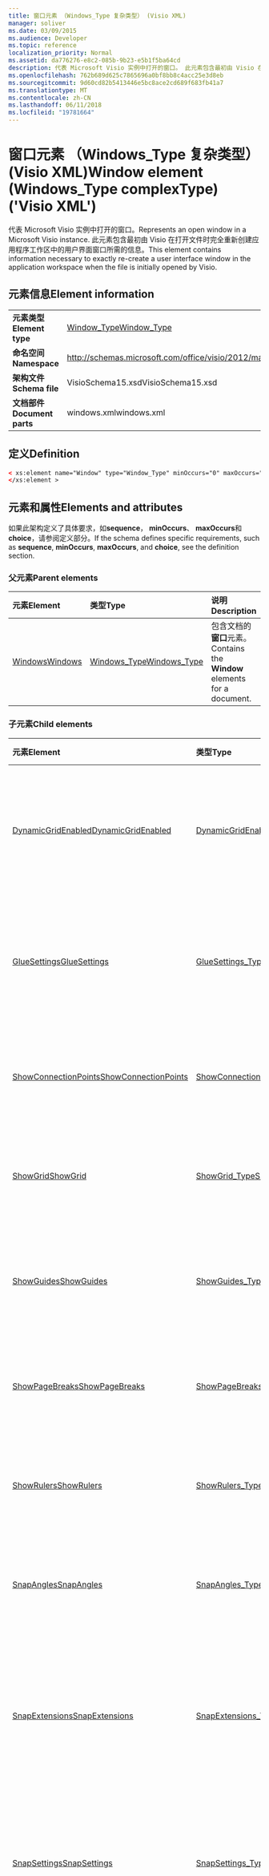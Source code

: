 ```yaml
---
title: 窗口元素 （Windows_Type 复杂类型） (Visio XML)
manager: soliver
ms.date: 03/09/2015
ms.audience: Developer
ms.topic: reference
localization_priority: Normal
ms.assetid: da776276-e8c2-085b-9b23-e5b1f5ba64cd
description: 代表 Microsoft Visio 实例中打开的窗口。 此元素包含最初由 Visio 在打开文件时完全重新创建应用程序工作区中的用户界面窗口所需的信息。
ms.openlocfilehash: 762b689d625c7865696a0bf8bb8c4acc25e3d8eb
ms.sourcegitcommit: 9d60cd82b5413446e5bc8ace2cd689f683fb41a7
ms.translationtype: MT
ms.contentlocale: zh-CN
ms.lasthandoff: 06/11/2018
ms.locfileid: "19781664"
---
```

# <a name="window-element-windowstype-complextype-visio-xml"></a><span data-ttu-id="e0591-104">窗口元素 （Windows_Type 复杂类型） (Visio XML)</span><span class="sxs-lookup"><span data-stu-id="e0591-104">Window element (Windows_Type complexType) ('Visio XML')</span></span>

<span data-ttu-id="e0591-105">代表 Microsoft Visio 实例中打开的窗口。</span><span class="sxs-lookup"><span data-stu-id="e0591-105">Represents an open window in a Microsoft Visio instance.</span></span> <span data-ttu-id="e0591-106">此元素包含最初由 Visio 在打开文件时完全重新创建应用程序工作区中的用户界面窗口所需的信息。</span><span class="sxs-lookup"><span data-stu-id="e0591-106">This element contains information necessary to exactly re-create a user interface window in the application workspace when the file is initially opened by Visio.</span></span>
  
## <a name="element-information"></a><span data-ttu-id="e0591-107">元素信息</span><span class="sxs-lookup"><span data-stu-id="e0591-107">Element information</span></span>

|||
|:-----|:-----|
|<span data-ttu-id="e0591-108">**元素类型**</span><span class="sxs-lookup"><span data-stu-id="e0591-108">**Element type**</span></span> <br/> |[<span data-ttu-id="e0591-109">Window_Type</span><span class="sxs-lookup"><span data-stu-id="e0591-109">Window_Type</span></span>](window_type-complextypevisio-xml.md) <br/> |
|<span data-ttu-id="e0591-110">**命名空间**</span><span class="sxs-lookup"><span data-stu-id="e0591-110">**Namespace**</span></span> <br/> |http://schemas.microsoft.com/office/visio/2012/main  <br/> |
|<span data-ttu-id="e0591-111">**架构文件**</span><span class="sxs-lookup"><span data-stu-id="e0591-111">**Schema file**</span></span> <br/> |<span data-ttu-id="e0591-112">VisioSchema15.xsd</span><span class="sxs-lookup"><span data-stu-id="e0591-112">VisioSchema15.xsd</span></span>  <br/> |
|<span data-ttu-id="e0591-113">**文档部件**</span><span class="sxs-lookup"><span data-stu-id="e0591-113">**Document parts**</span></span> <br/> |<span data-ttu-id="e0591-114">windows.xml</span><span class="sxs-lookup"><span data-stu-id="e0591-114">windows.xml</span></span>  <br/> |
   
## <a name="definition"></a><span data-ttu-id="e0591-115">定义</span><span class="sxs-lookup"><span data-stu-id="e0591-115">Definition</span></span>

```XML
< xs:element name="Window" type="Window_Type" minOccurs="0" maxOccurs="unbounded" >
</xs:element >
```

## <a name="elements-and-attributes"></a><span data-ttu-id="e0591-116">元素和属性</span><span class="sxs-lookup"><span data-stu-id="e0591-116">Elements and attributes</span></span>

<span data-ttu-id="e0591-117">如果此架构定义了具体要求，如**sequence**， **minOccurs**、 **maxOccurs**和**choice**，请参阅定义部分。</span><span class="sxs-lookup"><span data-stu-id="e0591-117">If the schema defines specific requirements, such as **sequence**, **minOccurs**, **maxOccurs**, and **choice**, see the definition section.</span></span> 
  
### <a name="parent-elements"></a><span data-ttu-id="e0591-118">父元素</span><span class="sxs-lookup"><span data-stu-id="e0591-118">Parent elements</span></span>

|<span data-ttu-id="e0591-119">**元素**</span><span class="sxs-lookup"><span data-stu-id="e0591-119">**Element**</span></span>|<span data-ttu-id="e0591-120">**类型**</span><span class="sxs-lookup"><span data-stu-id="e0591-120">**Type**</span></span>|<span data-ttu-id="e0591-121">**说明**</span><span class="sxs-lookup"><span data-stu-id="e0591-121">**Description**</span></span>|
|:-----|:-----|:-----|
|[<span data-ttu-id="e0591-122">Windows</span><span class="sxs-lookup"><span data-stu-id="e0591-122">Windows</span></span>](windows-elementvisio-xml.md) <br/> |[<span data-ttu-id="e0591-123">Windows_Type</span><span class="sxs-lookup"><span data-stu-id="e0591-123">Windows_Type</span></span>](windows_type-complextypevisio-xml.md) <br/> |<span data-ttu-id="e0591-124">包含文档的**窗口**元素。</span><span class="sxs-lookup"><span data-stu-id="e0591-124">Contains the **Window** elements for a document.</span></span>  <br/> |
   
### <a name="child-elements"></a><span data-ttu-id="e0591-125">子元素</span><span class="sxs-lookup"><span data-stu-id="e0591-125">Child elements</span></span>

|<span data-ttu-id="e0591-126">**元素**</span><span class="sxs-lookup"><span data-stu-id="e0591-126">**Element**</span></span>|<span data-ttu-id="e0591-127">**类型**</span><span class="sxs-lookup"><span data-stu-id="e0591-127">**Type**</span></span>|<span data-ttu-id="e0591-128">**说明**</span><span class="sxs-lookup"><span data-stu-id="e0591-128">**Description**</span></span>|
|:-----|:-----|:-----|
|[<span data-ttu-id="e0591-129">DynamicGridEnabled</span><span class="sxs-lookup"><span data-stu-id="e0591-129">DynamicGridEnabled</span></span>](dynamicgridenabled-element-window_type-complextypevisio-xml.md) <br/> |[<span data-ttu-id="e0591-130">DynamicGridEnabled_Type</span><span class="sxs-lookup"><span data-stu-id="e0591-130">DynamicGridEnabled_Type</span></span>](dynamicgridenabled_type-complextypevisio-xml.md) <br/> |<span data-ttu-id="e0591-131">指定是否为文档或窗口启用动态网格功能。</span><span class="sxs-lookup"><span data-stu-id="e0591-131">Specifies whether the dynamic grid feature is enabled for a document or window.</span></span>  <br/> |
|[<span data-ttu-id="e0591-132">GlueSettings</span><span class="sxs-lookup"><span data-stu-id="e0591-132">GlueSettings</span></span>](gluesettings-element-window_type-complextypevisio-xml.md) <br/> |[<span data-ttu-id="e0591-133">GlueSettings_Type</span><span class="sxs-lookup"><span data-stu-id="e0591-133">GlueSettings_Type</span></span>](gluesettings_type-complextypevisio-xml.md) <br/> |<span data-ttu-id="e0591-134">指定当在文档中启用粘附形状粘附到的对象。</span><span class="sxs-lookup"><span data-stu-id="e0591-134">Specifies the objects that shapes glue to when glue is enabled in the document.</span></span>  <br/> |
|[<span data-ttu-id="e0591-135">ShowConnectionPoints</span><span class="sxs-lookup"><span data-stu-id="e0591-135">ShowConnectionPoints</span></span>](showconnectionpoints-element-window_type-complextypevisio-xml.md) <br/> |[<span data-ttu-id="e0591-136">ShowConnectionPoints_Type</span><span class="sxs-lookup"><span data-stu-id="e0591-136">ShowConnectionPoints_Type</span></span>](showconnectionpoints_type-complextypevisio-xml.md) <br/> |<span data-ttu-id="e0591-137">指定是否在窗口中显示连接点。</span><span class="sxs-lookup"><span data-stu-id="e0591-137">Specifies whether connection points are shown in a window.</span></span>  <br/> |
|[<span data-ttu-id="e0591-138">ShowGrid</span><span class="sxs-lookup"><span data-stu-id="e0591-138">ShowGrid</span></span>](showgrid-element-window_type-complextypevisio-xml.md) <br/> |[<span data-ttu-id="e0591-139">ShowGrid_Type</span><span class="sxs-lookup"><span data-stu-id="e0591-139">ShowGrid_Type</span></span>](showgrid_type-complextypevisio-xml.md) <br/> |<span data-ttu-id="e0591-140">指定是否在绘图窗口中显示网格。</span><span class="sxs-lookup"><span data-stu-id="e0591-140">Specifies whether a grid is shown in the drawing window.</span></span>  <br/> |
|[<span data-ttu-id="e0591-141">ShowGuides</span><span class="sxs-lookup"><span data-stu-id="e0591-141">ShowGuides</span></span>](showguides-element-window_type-complextypevisio-xml.md) <br/> |[<span data-ttu-id="e0591-142">ShowGuides_Type</span><span class="sxs-lookup"><span data-stu-id="e0591-142">ShowGuides_Type</span></span>](showguides_type-complextypevisio-xml.md) <br/> |<span data-ttu-id="e0591-143">指定是否在绘图窗口中显示参考线。</span><span class="sxs-lookup"><span data-stu-id="e0591-143">Specifies whether guides are shown in the drawing window.</span></span>  <br/> |
|[<span data-ttu-id="e0591-144">ShowPageBreaks</span><span class="sxs-lookup"><span data-stu-id="e0591-144">ShowPageBreaks</span></span>](showpagebreaks-element-window_type-complextypevisio-xml.md) <br/> |[<span data-ttu-id="e0591-145">ShowPageBreaks_Type</span><span class="sxs-lookup"><span data-stu-id="e0591-145">ShowPageBreaks_Type</span></span>](showpagebreaks_type-complextypevisio-xml.md) <br/> |<span data-ttu-id="e0591-146">指定是否在窗口中显示分页符。</span><span class="sxs-lookup"><span data-stu-id="e0591-146">Specifies whether page breaks are shown in a window.</span></span>  <br/> |
|[<span data-ttu-id="e0591-147">ShowRulers</span><span class="sxs-lookup"><span data-stu-id="e0591-147">ShowRulers</span></span>](showrulers-element-window_type-complextypevisio-xml.md) <br/> |[<span data-ttu-id="e0591-148">ShowRulers_Type</span><span class="sxs-lookup"><span data-stu-id="e0591-148">ShowRulers_Type</span></span>](showrulers_type-complextypevisio-xml.md) <br/> |<span data-ttu-id="e0591-149">指定是否在绘图窗口中显示标尺。</span><span class="sxs-lookup"><span data-stu-id="e0591-149">Specifies whether rulers are shown in the drawing window.</span></span>  <br/> |
|[<span data-ttu-id="e0591-150">SnapAngles</span><span class="sxs-lookup"><span data-stu-id="e0591-150">SnapAngles</span></span>](snapangles-element-window_type-complextypevisio-xml.md) <br/> |[<span data-ttu-id="e0591-151">SnapAngles_Type</span><span class="sxs-lookup"><span data-stu-id="e0591-151">SnapAngles_Type</span></span>](snapangles_type-complextypevisio-xml.md) <br/> |<span data-ttu-id="e0591-152">包含**SnapAngle**元素的集合。</span><span class="sxs-lookup"><span data-stu-id="e0591-152">Contains a collection of **SnapAngle** elements.</span></span>  <br/> |
|[<span data-ttu-id="e0591-153">SnapExtensions</span><span class="sxs-lookup"><span data-stu-id="e0591-153">SnapExtensions</span></span>](snapextensions-element-window_type-complextypevisio-xml.md) <br/> |[<span data-ttu-id="e0591-154">SnapExtensions_Type</span><span class="sxs-lookup"><span data-stu-id="e0591-154">SnapExtensions_Type</span></span>](snapextensions_type-complextypevisio-xml.md) <br/> |<span data-ttu-id="e0591-155">指定是否启用或禁用活动窗口的特定管理单元扩展设置。</span><span class="sxs-lookup"><span data-stu-id="e0591-155">Specifies whether a specific snap extension setting is enabled or disabled for the active window.</span></span>  <br/> |
|[<span data-ttu-id="e0591-156">SnapSettings</span><span class="sxs-lookup"><span data-stu-id="e0591-156">SnapSettings</span></span>](snapsettings-element-window_type-complextypevisio-xml.md) <br/> |[<span data-ttu-id="e0591-157">SnapSettings_Type</span><span class="sxs-lookup"><span data-stu-id="e0591-157">SnapSettings_Type</span></span>](snapsettings_type-complextypevisio-xml.md) <br/> |<span data-ttu-id="e0591-158">指定形状对齐时对齐位于活动窗口的对象。</span><span class="sxs-lookup"><span data-stu-id="e0591-158">Specifies the objects that shapes snap to when snap is active in the window.</span></span>  <br/> |
|[<span data-ttu-id="e0591-159">StencilGroup</span><span class="sxs-lookup"><span data-stu-id="e0591-159">StencilGroup</span></span>](stencilgroup-element-window_type-complextypevisio-xml.md) <br/> |[<span data-ttu-id="e0591-160">StencilGroup_Type</span><span class="sxs-lookup"><span data-stu-id="e0591-160">StencilGroup_Type</span></span>](stencilgroup_type-complextypevisio-xml.md) <br/> |<span data-ttu-id="e0591-161">指定合并的模具窗口的窗口是其成员的组。</span><span class="sxs-lookup"><span data-stu-id="e0591-161">Specifies the group of merged stencil windows of which the window is a member.</span></span>  <br/> |
|[<span data-ttu-id="e0591-162">StencilGroupPos</span><span class="sxs-lookup"><span data-stu-id="e0591-162">StencilGroupPos</span></span>](stencilgrouppos-element-window_type-complextypevisio-xml.md) <br/> |[<span data-ttu-id="e0591-163">StencilGroupPos_Type</span><span class="sxs-lookup"><span data-stu-id="e0591-163">StencilGroupPos_Type</span></span>](stencilgrouppos_type-complextypevisio-xml.md) <br/> |<span data-ttu-id="e0591-164">包含用于指定窗口中的组中的模具的相对位置的整数。</span><span class="sxs-lookup"><span data-stu-id="e0591-164">Contains an integer that specifies the relative position of a stencil within a group in a window.</span></span>  <br/> |
|[<span data-ttu-id="e0591-165">TabSplitterPos</span><span class="sxs-lookup"><span data-stu-id="e0591-165">TabSplitterPos</span></span>](tabsplitterpos-element-window_type-complextypevisio-xml.md) <br/> |[<span data-ttu-id="e0591-166">TabSplitterPos_Type</span><span class="sxs-lookup"><span data-stu-id="e0591-166">TabSplitterPos_Type</span></span>](tabsplitterpos_type-complextypevisio-xml.md) <br/> |<span data-ttu-id="e0591-167">指定绘图窗口的页面选项卡控件的宽度 （以在绘图窗口的总宽度的分数）。</span><span class="sxs-lookup"><span data-stu-id="e0591-167">Specifies the width of the page tab control of a drawing window (as a fraction of the total width of the drawing window).</span></span>  <br/> |
   
### <a name="attributes"></a><span data-ttu-id="e0591-168">属性</span><span class="sxs-lookup"><span data-stu-id="e0591-168">Attributes</span></span>

|<span data-ttu-id="e0591-169">**属性**</span><span class="sxs-lookup"><span data-stu-id="e0591-169">**Attribute**</span></span>|<span data-ttu-id="e0591-170">**类型**</span><span class="sxs-lookup"><span data-stu-id="e0591-170">**Type**</span></span>|<span data-ttu-id="e0591-171">**必需**</span><span class="sxs-lookup"><span data-stu-id="e0591-171">**Required**</span></span>|<span data-ttu-id="e0591-172">**说明**</span><span class="sxs-lookup"><span data-stu-id="e0591-172">**Description**</span></span>|<span data-ttu-id="e0591-173">**可能的值**</span><span class="sxs-lookup"><span data-stu-id="e0591-173">**Possible values**</span></span>|
|:-----|:-----|:-----|:-----|:-----|
|<span data-ttu-id="e0591-174">Container</span><span class="sxs-lookup"><span data-stu-id="e0591-174">Container</span></span>  <br/> |<span data-ttu-id="e0591-175">xsd:unsignedInt</span><span class="sxs-lookup"><span data-stu-id="e0591-175">xsd:unsignedInt</span></span>  <br/> |<span data-ttu-id="e0591-176">可选</span><span class="sxs-lookup"><span data-stu-id="e0591-176">optional</span></span>  <br/> |<span data-ttu-id="e0591-177">容器的 ID： 页、 工作表或主控形状。</span><span class="sxs-lookup"><span data-stu-id="e0591-177">ID of container: Page, Sheet, or Master.</span></span> <span data-ttu-id="e0591-178">仅相关，如果指定**ContainerType**必要。</span><span class="sxs-lookup"><span data-stu-id="e0591-178">Only relevant and necessary if **ContainerType** is specified.</span></span>  <br/> |<span data-ttu-id="e0591-179">Xsd:unsignedInt 类型的值。</span><span class="sxs-lookup"><span data-stu-id="e0591-179">Values of the xsd:unsignedInt type.</span></span>  <br/> |
|<span data-ttu-id="e0591-180">ContainerType</span><span class="sxs-lookup"><span data-stu-id="e0591-180">ContainerType</span></span>  <br/> |<span data-ttu-id="e0591-181">xsd:token</span><span class="sxs-lookup"><span data-stu-id="e0591-181">xsd:token</span></span>  <br/> |<span data-ttu-id="e0591-182">可选</span><span class="sxs-lookup"><span data-stu-id="e0591-182">optional</span></span>  <br/> |<span data-ttu-id="e0591-183">可以是下列值之一： 文档、 页或主控形状。</span><span class="sxs-lookup"><span data-stu-id="e0591-183">May be one of the following values: Document, Page, or Master.</span></span> <span data-ttu-id="e0591-184">仅当**WindowType**指定为绘图或工作表时才可用。</span><span class="sxs-lookup"><span data-stu-id="e0591-184">Only relevant when **WindowType** is specified as Drawing or Sheet.</span></span>  <br/> |<span data-ttu-id="e0591-185">Xsd:token 类型的值。</span><span class="sxs-lookup"><span data-stu-id="e0591-185">Values of the xsd:token type.</span></span>  <br/> |
|<span data-ttu-id="e0591-186">文档</span><span class="sxs-lookup"><span data-stu-id="e0591-186">Document</span></span>  <br/> |<span data-ttu-id="e0591-187">xsd: string</span><span class="sxs-lookup"><span data-stu-id="e0591-187">xsd:string</span></span>  <br/> |<span data-ttu-id="e0591-188">可选</span><span class="sxs-lookup"><span data-stu-id="e0591-188">optional</span></span>  <br/> |<span data-ttu-id="e0591-189">在此窗口中显示的文档的文件路径。</span><span class="sxs-lookup"><span data-stu-id="e0591-189">File path of the document displayed in this window.</span></span>  <br/> |<span data-ttu-id="e0591-190">Xsd: string 类型的值。</span><span class="sxs-lookup"><span data-stu-id="e0591-190">Values of the xsd:string type.</span></span>  <br/> |
|<span data-ttu-id="e0591-191">ID</span><span class="sxs-lookup"><span data-stu-id="e0591-191">ID</span></span>  <br/> |<span data-ttu-id="e0591-192">xsd:unsignedInt</span><span class="sxs-lookup"><span data-stu-id="e0591-192">xsd:unsignedInt</span></span>  <br/> |<span data-ttu-id="e0591-193">必需</span><span class="sxs-lookup"><span data-stu-id="e0591-193">required</span></span>  <br/> |<span data-ttu-id="e0591-194">其父元素中的元素的唯一 ID。</span><span class="sxs-lookup"><span data-stu-id="e0591-194">The unique ID of the element within its parent element.</span></span>  <br/> |<span data-ttu-id="e0591-195">Xsd:unsignedInt 类型的值。</span><span class="sxs-lookup"><span data-stu-id="e0591-195">Values of the xsd:unsignedInt type.</span></span>  <br/> |
|<span data-ttu-id="e0591-196">Master</span><span class="sxs-lookup"><span data-stu-id="e0591-196">Master</span></span>  <br/> |<span data-ttu-id="e0591-197">xsd:unsignedInt</span><span class="sxs-lookup"><span data-stu-id="e0591-197">xsd:unsignedInt</span></span>  <br/> |<span data-ttu-id="e0591-198">可选</span><span class="sxs-lookup"><span data-stu-id="e0591-198">optional</span></span>  <br/> |<span data-ttu-id="e0591-199">如果此窗口将显示主控形状的主控形状 ID。</span><span class="sxs-lookup"><span data-stu-id="e0591-199">Master ID if this window is displaying a master.</span></span>  <br/> |<span data-ttu-id="e0591-200">Xsd:unsignedInt 类型的值。</span><span class="sxs-lookup"><span data-stu-id="e0591-200">Values of the xsd:unsignedInt type.</span></span>  <br/> |
|<span data-ttu-id="e0591-201">Page</span><span class="sxs-lookup"><span data-stu-id="e0591-201">Page</span></span>  <br/> |<span data-ttu-id="e0591-202">xsd:unsignedInt</span><span class="sxs-lookup"><span data-stu-id="e0591-202">xsd:unsignedInt</span></span>  <br/> |<span data-ttu-id="e0591-203">可选</span><span class="sxs-lookup"><span data-stu-id="e0591-203">optional</span></span>  <br/> |<span data-ttu-id="e0591-204">如果此窗口将显示页面的页面 ID。</span><span class="sxs-lookup"><span data-stu-id="e0591-204">Page ID if this window is displaying a page.</span></span> <span data-ttu-id="e0591-205">相关仅**WindowType**指定为绘图和**ContainerType**指定为页。</span><span class="sxs-lookup"><span data-stu-id="e0591-205">Relevant only when **WindowType** is specified as Drawing and **ContainerType** is specified as Page.</span></span>  <br/> |<span data-ttu-id="e0591-206">Xsd:unsignedInt 类型的值。</span><span class="sxs-lookup"><span data-stu-id="e0591-206">Values of the xsd:unsignedInt type.</span></span>  <br/> |
|<span data-ttu-id="e0591-207">ParentWindow</span><span class="sxs-lookup"><span data-stu-id="e0591-207">ParentWindow</span></span>  <br/> |<span data-ttu-id="e0591-208">xsd:unsignedInt</span><span class="sxs-lookup"><span data-stu-id="e0591-208">xsd:unsignedInt</span></span>  <br/> |<span data-ttu-id="e0591-209">可选</span><span class="sxs-lookup"><span data-stu-id="e0591-209">optional</span></span>  <br/> |<span data-ttu-id="e0591-210">在其中包含此模具窗口的窗口的 ID。</span><span class="sxs-lookup"><span data-stu-id="e0591-210">ID of window in which this stencil window is contained.</span></span> <span data-ttu-id="e0591-211">仅当**WindowType**指定为模具时才可用。</span><span class="sxs-lookup"><span data-stu-id="e0591-211">Relevant only when **WindowType** is specified as Stencil.</span></span>  <br/> |<span data-ttu-id="e0591-212">Xsd:unsignedInt 类型的值。</span><span class="sxs-lookup"><span data-stu-id="e0591-212">Values of the xsd:unsignedInt type.</span></span>  <br/> |
|<span data-ttu-id="e0591-213">ReadOnly</span><span class="sxs-lookup"><span data-stu-id="e0591-213">ReadOnly</span></span>  <br/> |<span data-ttu-id="e0591-214">化</span><span class="sxs-lookup"><span data-stu-id="e0591-214">xsd:boolean</span></span>  <br/> |<span data-ttu-id="e0591-215">可选</span><span class="sxs-lookup"><span data-stu-id="e0591-215">optional</span></span>  <br/> |<span data-ttu-id="e0591-216">只读标志如果该模具不是文档模具。</span><span class="sxs-lookup"><span data-stu-id="e0591-216">Read-only flag if this stencil is not a document stencil.</span></span>  <br/> |<span data-ttu-id="e0591-217">化类型的值。</span><span class="sxs-lookup"><span data-stu-id="e0591-217">Values of the xsd:boolean type.</span></span>  <br/> |
|<span data-ttu-id="e0591-218">工作表</span><span class="sxs-lookup"><span data-stu-id="e0591-218">Sheet</span></span>  <br/> |<span data-ttu-id="e0591-219">xsd:unsignedInt</span><span class="sxs-lookup"><span data-stu-id="e0591-219">xsd:unsignedInt</span></span>  <br/> |<span data-ttu-id="e0591-220">可选</span><span class="sxs-lookup"><span data-stu-id="e0591-220">optional</span></span>  <br/> |<span data-ttu-id="e0591-221">容器中的工作表的 ID。</span><span class="sxs-lookup"><span data-stu-id="e0591-221">ID of sheet in container.</span></span> <span data-ttu-id="e0591-222">仅当容器被指定为工作表时才可用。</span><span class="sxs-lookup"><span data-stu-id="e0591-222">Relevant only when Container is specified as Sheet.</span></span>  <br/> |<span data-ttu-id="e0591-223">Xsd:unsignedInt 类型的值。</span><span class="sxs-lookup"><span data-stu-id="e0591-223">Values of the xsd:unsignedInt type.</span></span>  <br/> |
|<span data-ttu-id="e0591-224">ViewCenterX</span><span class="sxs-lookup"><span data-stu-id="e0591-224">ViewCenterX</span></span>  <br/> |<span data-ttu-id="e0591-225">化</span><span class="sxs-lookup"><span data-stu-id="e0591-225">xsd:double</span></span>  <br/> |<span data-ttu-id="e0591-226">可选</span><span class="sxs-lookup"><span data-stu-id="e0591-226">optional</span></span>  <br/> |<span data-ttu-id="e0591-227">**ViewCenterX**和**ViewCenterY**指定的新视图 （窗口） 假定最初打开时页面上的中心点。</span><span class="sxs-lookup"><span data-stu-id="e0591-227">**ViewCenterX** and **ViewCenterY** specify a center point on a page that a new view (window) assumes when it is opened initially.</span></span>  <br/> |<span data-ttu-id="e0591-228">化类型的值。</span><span class="sxs-lookup"><span data-stu-id="e0591-228">Values of the xsd:double type.</span></span>  <br/> |
|<span data-ttu-id="e0591-229">ViewCenterY</span><span class="sxs-lookup"><span data-stu-id="e0591-229">ViewCenterY</span></span>  <br/> |<span data-ttu-id="e0591-230">化</span><span class="sxs-lookup"><span data-stu-id="e0591-230">xsd:double</span></span>  <br/> |<span data-ttu-id="e0591-231">可选</span><span class="sxs-lookup"><span data-stu-id="e0591-231">optional</span></span>  <br/> |<span data-ttu-id="e0591-232">**ViewCenterX**和**ViewCenterY**指定的新视图 （窗口） 假定最初打开时页面上的中心点。</span><span class="sxs-lookup"><span data-stu-id="e0591-232">**ViewCenterX** and **ViewCenterY** specify a center point on a page that a new view (window) assumes when it is opened initially.</span></span>  <br/> |<span data-ttu-id="e0591-233">化类型的值。</span><span class="sxs-lookup"><span data-stu-id="e0591-233">Values of the xsd:double type.</span></span>  <br/> |
|<span data-ttu-id="e0591-234">ViewScale</span><span class="sxs-lookup"><span data-stu-id="e0591-234">ViewScale</span></span>  <br/> |<span data-ttu-id="e0591-235">化</span><span class="sxs-lookup"><span data-stu-id="e0591-235">xsd:double</span></span>  <br/> |<span data-ttu-id="e0591-236">可选</span><span class="sxs-lookup"><span data-stu-id="e0591-236">optional</span></span>  <br/> |<span data-ttu-id="e0591-237">要打开页上的新视图 （窗口） 时使用的默认显示比例系数。</span><span class="sxs-lookup"><span data-stu-id="e0591-237">The default magnification factor to use when a new view (window) of the page is opened.</span></span> <span data-ttu-id="e0591-238">例如，1 = 100%。1.5 = 150%，依此类推。</span><span class="sxs-lookup"><span data-stu-id="e0591-238">For example, 1 = 100%; 1.5 = 150%, and so on.</span></span>  <br/> |<span data-ttu-id="e0591-239">化类型的值。</span><span class="sxs-lookup"><span data-stu-id="e0591-239">Values of the xsd:double type.</span></span>  <br/> |
|<span data-ttu-id="e0591-240">WindowHeight</span><span class="sxs-lookup"><span data-stu-id="e0591-240">WindowHeight</span></span>  <br/> |<span data-ttu-id="e0591-241">xsd:unsignedInt</span><span class="sxs-lookup"><span data-stu-id="e0591-241">xsd:unsignedInt</span></span>  <br/> |<span data-ttu-id="e0591-242">可选</span><span class="sxs-lookup"><span data-stu-id="e0591-242">optional</span></span>  <br/> |<span data-ttu-id="e0591-243">窗口矩形的高度。</span><span class="sxs-lookup"><span data-stu-id="e0591-243">Height of the window rectangle.</span></span>  <br/> |<span data-ttu-id="e0591-244">Xsd:unsignedInt 类型的值。</span><span class="sxs-lookup"><span data-stu-id="e0591-244">Values of the xsd:unsignedInt type.</span></span>  <br/> |
|<span data-ttu-id="e0591-245">WindowLeft</span><span class="sxs-lookup"><span data-stu-id="e0591-245">WindowLeft</span></span>  <br/> |<span data-ttu-id="e0591-246">xsd:short</span><span class="sxs-lookup"><span data-stu-id="e0591-246">xsd:short</span></span>  <br/> |<span data-ttu-id="e0591-247">可选</span><span class="sxs-lookup"><span data-stu-id="e0591-247">optional</span></span>  <br/> |<span data-ttu-id="e0591-248">窗口矩形左边缘的坐标。</span><span class="sxs-lookup"><span data-stu-id="e0591-248">Left coordinate of the window rectangle.</span></span>  <br/> |<span data-ttu-id="e0591-249">Xsd:short 类型的值。</span><span class="sxs-lookup"><span data-stu-id="e0591-249">Values of the xsd:short type.</span></span>  <br/> |
|<span data-ttu-id="e0591-250">WindowState</span><span class="sxs-lookup"><span data-stu-id="e0591-250">WindowState</span></span>  <br/> |<span data-ttu-id="e0591-251">xsd:unsignedInt</span><span class="sxs-lookup"><span data-stu-id="e0591-251">xsd:unsignedInt</span></span>  <br/> |<span data-ttu-id="e0591-252">可选</span><span class="sxs-lookup"><span data-stu-id="e0591-252">optional</span></span>  <br/> |<span data-ttu-id="e0591-253">整数，指定位标志。</span><span class="sxs-lookup"><span data-stu-id="e0591-253">An integer specifying bit flags.</span></span>  <br/> |<span data-ttu-id="e0591-254">Xsd:unsignedInt 类型的值。</span><span class="sxs-lookup"><span data-stu-id="e0591-254">Values of the xsd:unsignedInt type.</span></span>  <br/> |
|<span data-ttu-id="e0591-255">WindowTop</span><span class="sxs-lookup"><span data-stu-id="e0591-255">WindowTop</span></span>  <br/> |<span data-ttu-id="e0591-256">xsd:short</span><span class="sxs-lookup"><span data-stu-id="e0591-256">xsd:short</span></span>  <br/> |<span data-ttu-id="e0591-257">可选</span><span class="sxs-lookup"><span data-stu-id="e0591-257">optional</span></span>  <br/> |<span data-ttu-id="e0591-258">窗口矩形顶部坐标。</span><span class="sxs-lookup"><span data-stu-id="e0591-258">Top coordinate of the window rectangle.</span></span>  <br/> |<span data-ttu-id="e0591-259">Xsd:short 类型的值。</span><span class="sxs-lookup"><span data-stu-id="e0591-259">Values of the xsd:short type.</span></span>  <br/> |
|<span data-ttu-id="e0591-260">WindowType</span><span class="sxs-lookup"><span data-stu-id="e0591-260">WindowType</span></span>  <br/> |<span data-ttu-id="e0591-261">xsd:token</span><span class="sxs-lookup"><span data-stu-id="e0591-261">xsd:token</span></span>  <br/> |<span data-ttu-id="e0591-262">必需</span><span class="sxs-lookup"><span data-stu-id="e0591-262">required</span></span>  <br/> |<span data-ttu-id="e0591-263">枚举的值可能是以下项之一： 绘图、 工作表、 模具或图标。</span><span class="sxs-lookup"><span data-stu-id="e0591-263">An enumerated value that may be one of the following: Drawing, Sheet, Stencil, or Icon.</span></span>  <br/> |<span data-ttu-id="e0591-264">Xsd:token 类型的值。</span><span class="sxs-lookup"><span data-stu-id="e0591-264">Values of the xsd:token type.</span></span>  <br/> |
|<span data-ttu-id="e0591-265">WindowWidth</span><span class="sxs-lookup"><span data-stu-id="e0591-265">WindowWidth</span></span>  <br/> |<span data-ttu-id="e0591-266">xsd:unsignedInt</span><span class="sxs-lookup"><span data-stu-id="e0591-266">xsd:unsignedInt</span></span>  <br/> |<span data-ttu-id="e0591-267">可选</span><span class="sxs-lookup"><span data-stu-id="e0591-267">optional</span></span>  <br/> |<span data-ttu-id="e0591-268">窗口矩形的宽度。</span><span class="sxs-lookup"><span data-stu-id="e0591-268">Width of the window rectangle.</span></span>  <br/> |<span data-ttu-id="e0591-269">Xsd:unsignedInt 类型的值。</span><span class="sxs-lookup"><span data-stu-id="e0591-269">Values of the xsd:unsignedInt type.</span></span>  <br/> |
   

